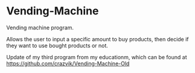 # Vending-Machine
 
Vending machine program.

Allows the user to input a specific amount to buy products, then decide if they want to use bought products or not.

Update of my third program from my educationm, which can be found at https://github.com/crazvik/Vending-Machine-Old
